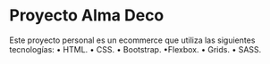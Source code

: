 # Proyecto Alma Deco 
Este proyecto personal es un ecommerce que utiliza las siguientes tecnologías:
• HTML.
• CSS.
• Bootstrap.
•Flexbox.
• Grids.
• SASS.

